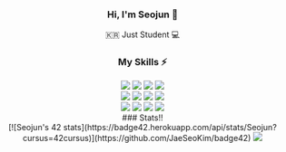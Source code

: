 <div width="100%" height="100%" align="center">
  
### Hi, I'm Seojun 👋

🇰🇷 Just Student 💻

### My Skills ⚡

  <div class="language" width="100">
  <img src="https://img.shields.io/badge/Python-3776AB?style=for-the-badge&logo=python&logoColor=white" />
  <img src="https://img.shields.io/badge/Swift-orange?style=flat-square&logo=Swift&logoColor=white"/>
  <img src="https://img.shields.io/badge/Android-1572B6?style=for-the-badge&logo=css3&logoColor=white" />
<img src="https://img.shields.io/badge/Android-3DDC84?style=flat-square&logo=Android&logoColor=white"/>
  </div>
<div>
  <img src="https://img.shields.io/badge/HTML5-E34F26?style=for-the-badge&logo=html5&logoColor=white" />
  <img src="https://img.shields.io/badge/CSS3-1572B6?style=for-the-badge&logo=css3&logoColor=white" />
  <img src="https://img.shields.io/badge/JavaScript-F7DF1E?style=for-the-badge&logo=javascript&logoColor=black" />
  <img src="https://img.shields.io/badge/TypeScript-007ACC?style=for-the-badge&logo=typescript&logoColor=white" />
</div>
<div>
<img src="https://img.shields.io/badge/Linux-yellow?style=flat-square&logo=Linux&logoColor=white"/>
<img src="https://img.shields.io/badge/Flutter-blue?style=flat-square&logo=Flutter&logoColor=white"/>
<img src="https://img.shields.io/badge/React-blue?style=flat-square&logo=React&logoColor=white"/>
<img src="https://img.shields.io/badge/PHP-purple?style=flat-square&logo=PHP&logoColor=white"/>
<br>
### Stats!!
<div>
[![Seojun's 42 stats](https://badge42.herokuapp.com/api/stats/Seojun?cursus=42cursus)](https://github.com/JaeSeoKim/badge42) 
<img src="https://github-readme-stats.vercel.app/api?username=Chloekkk&theme=blue-green" />
  </div>
